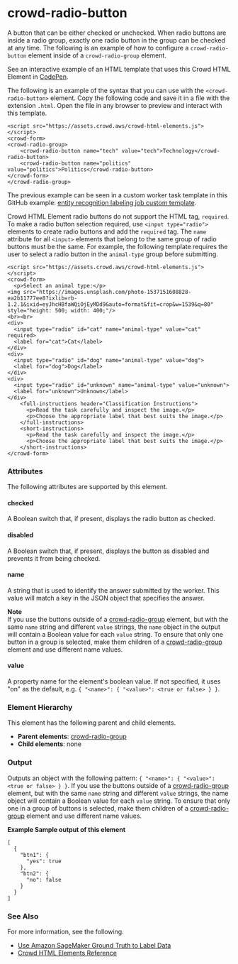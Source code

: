 # crowd\-radio\-button<a name="sms-ui-template-crowd-radio-button"></a>

A button that can be either checked or unchecked\. When radio buttons are inside a radio group, exactly one radio button in the group can be checked at any time\. The following is an example of how to configure a `crowd-radio-button` element inside of a `crowd-radio-group` element\.

See an interactive example of an HTML template that uses this Crowd HTML Element in [CodePen](https://codepen.io/sagemaker_crowd_html_elements/pen/yLgyWGZ)\.

The following is an example of the syntax that you can use with the `<crowd-radio-button>` element\. Copy the following code and save it in a file with the extension `.html`\. Open the file in any browser to preview and interact with this template\. 

```
<script src="https://assets.crowd.aws/crowd-html-elements.js"></script>
<crowd-form>
<crowd-radio-group>
    <crowd-radio-button name="tech" value="tech">Technology</crowd-radio-button>
    <crowd-radio-button name="politics" value="politics">Politics</crowd-radio-button>
</crowd-form>
</crowd-radio-group>
```

The previous example can be seen in a custom worker task template in this GitHub example: [entity recognition labeling job custom template](https://github.com/aws-samples/amazon-sagemaker-ground-truth-task-uis/blob/master/text/named-entity-recognition-with-additional-classification.liquid.html)\.

Crowd HTML Element radio buttons do not support the HTML tag, `required`\. To make a radio button selection required, use `<input type="radio">` elements to create radio buttons and add the `required` tag\. The `name` attribute for all `<input>` elements that belong to the same group of radio buttons must be the same\. For example, the following template requires the user to select a radio button in the `animal-type` group before submitting\.

```
<script src="https://assets.crowd.aws/crowd-html-elements.js"></script>
<crowd-form>
  <p>Select an animal type:</p>
<img src="https://images.unsplash.com/photo-1537151608828-ea2b11777ee8?ixlib=rb-1.2.1&ixid=eyJhcHBfaWQiOjEyMDd9&auto=format&fit=crop&w=1539&q=80" style="height: 500; width: 400;"/>
<br><br>
<div>
  <input type="radio" id="cat" name="animal-type" value="cat" required>
  <label for="cat">Cat</label>
</div>
<div>
  <input type="radio" id="dog" name="animal-type" value="dog">
  <label for="dog">Dog</label>
</div>
<div>
  <input type="radio" id="unknown" name="animal-type" value="unknown">
  <label for="unknown">Unknown</label>
</div>
    <full-instructions header="Classification Instructions">
      <p>Read the task carefully and inspect the image.</p>
      <p>Choose the appropriate label that best suits the image.</p>
    </full-instructions>
    <short-instructions>
      <p>Read the task carefully and inspect the image.</p>
      <p>Choose the appropriate label that best suits the image.</p>
    </short-instructions>
</crowd-form>
```

### Attributes<a name="radio-button-attributes"></a>

The following attributes are supported by this element\.

#### checked<a name="radio-button-attributes-checked"></a>

A Boolean switch that, if present, displays the radio button as checked\.

#### disabled<a name="radio-button-attributes-disabled"></a>

A Boolean switch that, if present, displays the button as disabled and prevents it from being checked\.

#### name<a name="radio-button-attributes-name"></a>

A string that is used to identify the answer submitted by the worker\. This value will match a key in the JSON object that specifies the answer\.

**Note**  
If you use the buttons outside of a [crowd\-radio\-group](sms-ui-template-crowd-radio-group.md) element, but with the same `name` string and different `value` strings, the `name` object in the output will contain a Boolean value for each `value` string\. To ensure that only one button in a group is selected, make them children of a [crowd\-radio\-group](sms-ui-template-crowd-radio-group.md) element and use different name values\.

#### value<a name="radio-button-attributes-value"></a>

A property name for the element's boolean value\. If not specified, it uses "on" as the default, e\.g\. `{ "<name>": { "<value>": <true or false> } }`\.

### Element Hierarchy<a name="radio-button-element-hierarchy"></a>

This element has the following parent and child elements\.
+ **Parent elements**: [crowd\-radio\-group](sms-ui-template-crowd-radio-group.md)
+ **Child elements**: none

### Output<a name="radio-button-output"></a>

Outputs an object with the following pattern: `{ "<name>": { "<value>": <true or false> } }`\. If you use the buttons outside of a [crowd\-radio\-group](sms-ui-template-crowd-radio-group.md) element, but with the same `name` string and different `value` strings, the name object will contain a Boolean value for each `value` string\. To ensure that only one in a group of buttons is selected, make them children of a [crowd\-radio\-group](sms-ui-template-crowd-radio-group.md) element and use different name values\.

**Example Sample output of this element**  

```
[
  {
    "btn1": {
      "yes": true
    },
    "btn2": {
      "no": false
    }
  }
]
```

### See Also<a name="radio-button-see-also"></a>

For more information, see the following\.
+ [Use Amazon SageMaker Ground Truth to Label Data](sms.md)
+ [Crowd HTML Elements Reference](sms-ui-template-reference.md)